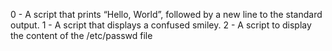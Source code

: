 0 - A script that prints “Hello, World”, followed by a new line to the standard output.
1 - A  script that displays a confused smiley.
2 - A script to display the content of the /etc/passwd file
